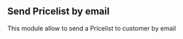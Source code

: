 Send Pricelist by email
------------------------
This module allow to send a Pricelist to customer by email


